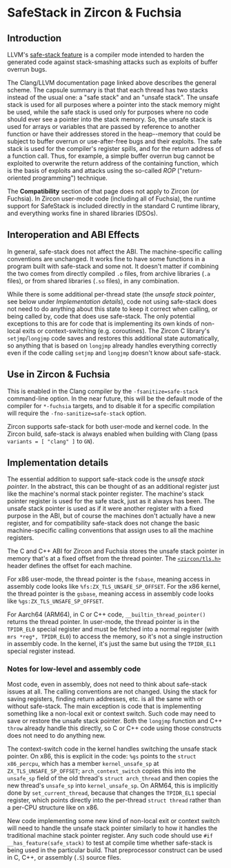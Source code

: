 # SafeStack in Zircon & Fuchsia

## Introduction

LLVM's [safe-stack feature](https://clang.llvm.org/docs/SafeStack.html)
is a compiler mode intended to harden the generated code against
stack-smashing attacks such as exploits of buffer overrun bugs.

The Clang/LLVM documentation page linked above describes the general
scheme.  The capsule summary is that that each thread has two stacks
instead of the usual one: a "safe stack" and an "unsafe stack".  The
unsafe stack is used for all purposes where a pointer into the stack
memory might be used, while the safe stack is used only for purposes
where no code should ever see a pointer into the stack memory.  So, the
unsafe stack is used for arrays or variables that are passed by
reference to another function or have their addresses stored in the
heap--memory that could be subject to buffer overrun or use-after-free
bugs and their exploits.  The safe stack is used for the compiler's
register spills, and for the return address of a function call.  Thus,
for example, a simple buffer overrun bug cannot be exploited to
overwrite the return address of the containing function, which is the
basis of exploits and attacks using the so-called *ROP*
("return-oriented programming") technique.

The **Compatibility** section of that page does not apply to Zircon (or
Fuchsia).  In Zircon user-mode code (including all of Fuchsia), the
runtime support for SafeStack is included directly in the standard C
runtime library, and everything works fine in shared libraries (DSOs).

## Interoperation and ABI Effects

In general, safe-stack does not affect the ABI.  The machine-specific
calling conventions are unchanged.  It works fine to have some
functions in a program built with safe-stack and some not.  It doesn't
matter if combining the two comes from directly compiled `.o` files,
from archive libraries (`.a` files), or from shared libraries (`.so`
files), in any combination.

While there is some additional per-thread state (the *unsafe stack
pointer*, see below under *Implementation details*), code not using
safe-stack does not need to do anything about this state to keep it
correct when calling, or being called by, code that does use
safe-stack.  The only potential exceptions to this are for code that
is implementing its own kinds of non-local exits or context-switching
(e.g. coroutines).  The Zircon C library's `setjmp`/`longjmp` code
saves and restores this additional state automatically, so anything
that is based on `longjmp` already handles everything correctly even
if the code calling `setjmp` and `longjmp` doesn't know about
safe-stack.

## Use in Zircon & Fuchsia

This is enabled in the Clang compiler by the `-fsanitize=safe-stack`
command-line option.  In the near future, this will be the default mode
of the compiler for `*-fuchsia` targets, and to disable it for a
specific compilation will require the `-fno-sanitize=safe-stack` option.

Zircon supports safe-stack for both user-mode and kernel code.
In the Zircon build, safe-stack is always enabled when building
with Clang (pass `variants = [ "clang" ]` to `GN`).

## Implementation details

The essential addition to support safe-stack code is the *unsafe stack
pointer*.  In the abstract, this can be thought of as an additional
register just like the machine's normal stack pointer register.  The
machine's stack pointer register is used for the safe stack, just as it
always has been.  The unsafe stack pointer is used as if it were another
register with a fixed purpose in the ABI, but of course the machines
don't actually have a new register, and for compatibility safe-stack
does not change the basic machine-specific calling conventions that
assign uses to all the machine registers.

The C and C++ ABI for Zircon and Fuchsia stores the unsafe stack
pointer in memory that's at a fixed offset from the thread pointer.
The [`<zircon/tls.h>`](../system/public/zircon/tls.h) header defines
the offset for each machine.

For x86 user-mode, the thread pointer is the `fsbase`, meaning access
in assembly code looks like `%fs:ZX_TLS_UNSAFE_SP_OFFSET`.
For the x86 kernel, the thread pointer is the `gsbase`, meaning access
in assembly code looks like `%gs:ZX_TLS_UNSAFE_SP_OFFSET`.

For Aarch64 (ARM64), in C or C++ code, `__builtin_thread_pointer()`
returns the thread pointer.  In user-mode, the thread pointer is in the
`TPIDR_EL0` special register and must be fetched into a normal register
(with `mrs *reg*, TPIDR_EL0`) to access the memory, so it's not a single
instruction in assembly code.  In the kernel, it's just the same but
using the `TPIDR_EL1` special register instead.

### Notes for low-level and assembly code

Most code, even in assembly, does not need to think about safe-stack
issues at all.  The calling conventions are not changed.  Using the
stack for saving registers, finding return addresses, etc. is all the
same with or without safe-stack.  The main exception is code that is
implementing something like a non-local exit or context switch.  Such
code may need to save or restore the unsafe stack pointer.  Both the
`longjmp` function and C++ `throw` already handle this directly, so
C or C++ code using those constructs does not need to do anything new.

The context-switch code in the kernel handles switching the unsafe stack
pointer.  On x86, this is explicit in the code: `%gs` points to the
`struct x86_percpu`, which has a member `kernel_unsafe_sp` at
`ZX_TLS_UNSAFE_SP_OFFSET`; `arch_context_switch` copies this into the
`unsafe_sp` field of the old thread's `struct arch_thread` and then
copies the new thread's `unsafe_sp` into `kernel_unsafe_sp`.  On ARM64,
this is implicitly done by `set_current_thread`, because that changes
the `TPIDR_EL1` special register, which points directly into the
per-thread `struct thread` rather than a per-CPU structure like on x86.

New code implementing some new kind of non-local exit or context switch
will need to handle the unsafe stack pointer similarly to how it handles
the traditional machine stack pointer register.  Any such code should
use `#if __has_feature(safe_stack)` to test at compile time whether
safe-stack is being used in the particular build.  That preprocessor
construct can be used in C, C++, or assembly (`.S`) source files.

